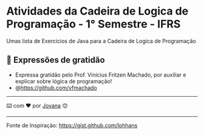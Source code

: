 # Atividades da Cadeira de  Logica de Programação - 1° Semestre - IFRS

Umas lista de Exercicios de Java para a Cadeira de Logica de Programação

## 🎁 Expressões de gratidão

* Expressa gratidão pelo Prof. Vinicius Fritzen Machado, por auxiliar e explicar sobre lógica de programação!
* @https://github.com/vfmachado

---
⌨️ com ❤️ por [Jovana](https://gist.github.com/veigaaax) 😊

--- 
Fonte de Inspiração: https://gist.github.com/lohhans
